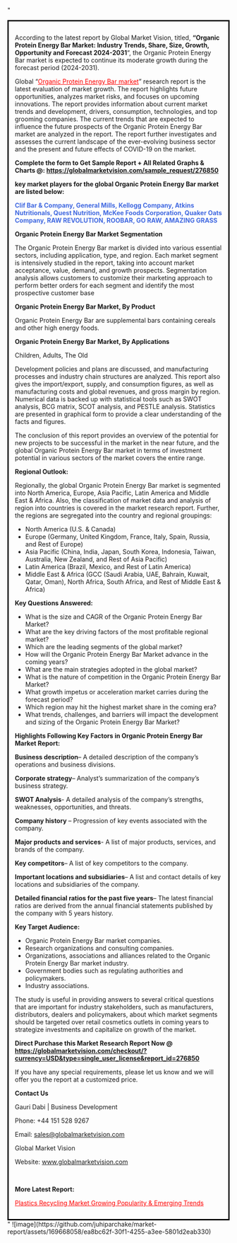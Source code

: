 "<div style='border: 3px solid black; padding: 1em;'>

According to the latest report by Global Market Vision, titled, <strong>“Organic Protein Energy Bar Market: Industry Trends, Share, Size, Growth, Opportunity and Forecast 2024-2031</strong>“, the Organic Protein Energy Bar market is expected to continue its moderate growth during the forecast period (2024-2031).

Global “<a style='color: #ff0000;' href='https://globalmarketvision.com/reports/global-organic-protein-energy-bar-market/276850'>Organic Protein Energy Bar market</a>” research report is the latest evaluation of market growth. The report highlights future opportunities, analyzes market risks, and focuses on upcoming innovations. The report provides information about current market trends and development, drivers, consumption, technologies, and top grooming companies. The current trends that are expected to influence the future prospects of the Organic Protein Energy Bar market are analyzed in the report. The report further investigates and assesses the current landscape of the ever-evolving business sector and the present and future effects of COVID-19 on the market.

<strong>Complete the form to Get Sample Report + All Related Graphs &amp; Charts @: <a style='color: #ff0000;' href='https://globalmarketvision.com/sample_request/276850?utm_source=linkedinPulse&utm_medium=SN&utm_campaign=SN'><strong>https://globalmarketvision.com/sample_request/276850</strong></a></strong>

<strong>key market players for the global Organic Protein Energy Bar market are listed below:</strong>

<strong style='color: #4169e1;'>Clif Bar & Company, General Mills, Kellogg Company, Atkins Nutritionals, Quest Nutrition, McKee Foods Corporation, Quaker Oats Company, RAW REVOLUTION, ROOBAR, GO RAW, AMAZING GRASS</strong>

<strong>Organic Protein Energy Bar Market Segmentation</strong>

The Organic Protein Energy Bar market is divided into various essential sectors, including application, type, and region. Each market segment is intensively studied in the report, taking into account market acceptance, value, demand, and growth prospects. Segmentation analysis allows customers to customize their marketing approach to perform better orders for each segment and identify the most prospective customer base

<strong>Organic Protein Energy Bar Market, By Product</strong>

Organic Protein Energy Bar are supplemental bars containing cereals and other high energy foods.

<strong>Organic Protein Energy Bar Market, By Applications</strong>

Children, Adults, The Old

Development policies and plans are discussed, and manufacturing processes and industry chain structures are analyzed. This report also gives the import/export, supply, and consumption figures, as well as manufacturing costs and global revenues, and gross margin by region. Numerical data is backed up with statistical tools such as SWOT analysis, BCG matrix, SCOT analysis, and PESTLE analysis. Statistics are presented in graphical form to provide a clear understanding of the facts and figures.

The conclusion of this report provides an overview of the potential for new projects to be successful in the market in the near future, and the global Organic Protein Energy Bar market in terms of investment potential in various sectors of the market covers the entire range.

<strong>Regional Outlook:</strong>

Regionally, the global Organic Protein Energy Bar market is segmented into North America, Europe, Asia Pacific, Latin America and Middle East &amp; Africa. Also, the classification of market data and analysis of region into countries is covered in the market research report. Further, the regions are segregated into the country and regional groupings:
<ul>
  <li>North America (U.S. &amp; Canada)</li>
  <li>Europe (Germany, United Kingdom, France, Italy, Spain, Russia, and Rest of Europe)</li>
  <li>Asia Pacific (China, India, Japan, South Korea, Indonesia, Taiwan, Australia, New Zealand, and Rest of Asia Pacific)</li>
  <li>Latin America (Brazil, Mexico, and Rest of Latin America)</li>
  <li>Middle East &amp; Africa (GCC (Saudi Arabia, UAE, Bahrain, Kuwait, Qatar, Oman), North Africa, South Africa, and Rest of Middle East &amp; Africa)</li>
</ul>
<strong>Key Questions Answered:</strong>
<ul>
  <li>What is the size and CAGR of the Organic Protein Energy Bar Market?</li>
  <li>What are the key driving factors of the most profitable regional market?</li>
  <li>Which are the leading segments of the global market?</li>
  <li>How will the Organic Protein Energy Bar Market advance in the coming years?</li>
  <li>What are the main strategies adopted in the global market?</li>
  <li>What is the nature of competition in the Organic Protein Energy Bar Market?</li>
  <li>What growth impetus or acceleration market carries during the forecast period?</li>
  <li>Which region may hit the highest market share in the coming era?</li>
  <li>What trends, challenges, and barriers will impact the development and sizing of the Organic Protein Energy Bar Market?</li>
</ul>
<strong>Highlights Following Key Factors in Organic Protein Energy Bar Market Report:</strong>

<strong>Business description</strong>– A detailed description of the company’s operations and business divisions.

<strong>Corporate strategy</strong>– Analyst’s summarization of the company’s business strategy.

<strong>SWOT Analysis</strong>- A detailed analysis of the company’s strengths, weaknesses, opportunities, and threats.

<strong>Company history</strong> – Progression of key events associated with the company.

<strong>Major products and services</strong>- A list of major products, services, and brands of the company.

<strong>Key competitors</strong>– A list of key competitors to the company.

<strong>Important locations and subsidiaries</strong>– A list and contact details of key locations and subsidiaries of the company.

<strong>Detailed financial ratios for the past five years</strong>– The latest financial ratios are derived from the annual financial statements published by the company with 5 years history.

<strong>Key Target Audience:</strong>
<ul>
  <li>Organic Protein Energy Bar market companies.</li>
  <li>Research organizations and consulting companies.</li>
  <li>Organizations, associations and alliances related to the Organic Protein Energy Bar market industry.</li>
  <li>Government bodies such as regulating authorities and policymakers.</li>
  <li>Industry associations.</li>
</ul>
The study is useful in providing answers to several critical questions that are important for industry stakeholders, such as manufacturers, distributors, dealers and policymakers, about which market segments should be targeted over retail cosmetics outlets in coming years to strategize investments and capitalize on growth of the market.

<strong>Direct Purchase this Market Research Report Now @ </strong><strong><a style='color: #ff0000;' href='https://globalmarketvision.com/checkout/?currency=USD&type=single_user_license&report_id=276850?utm_source=linkedinPulse&utm_medium=SN&utm_campaign=SN'><strong>https://globalmarketvision.com/checkout/?currency=USD&type=single_user_license&report_id=276850</strong></a></strong>

If you have any special requirements, please let us know and we will offer you the report at a customized price.
<p id='ember58' class='ember-view reader-content-blocks__paragraph'><strong>Contact Us</strong></p>
<p id='ember59' class='ember-view reader-content-blocks__paragraph'>Gauri Dabi | Business Development</p>
<p id='ember60' class='ember-view reader-content-blocks__paragraph'>Phone: +44 151 528 9267</p>
Email: <a href='mailto:sales@globalmarketvision.com'>sales@globalmarketvision.com</a>

Global Market Vision

Website: <a href='http://www.globalmarketvision.com'>www.globalmarketvision.com</a>

&nbsp;

<strong>More Latest Report:</strong>

<a style='color: #ff0000;' href='https://www.linkedin.com/pulse/plastics-recycling-market-growing-popularity-cxk2c'>Plastics Recycling Market Growing Popularity & Emerging Trends</a>

</div>"
![image](https://github.com/juhiparchake/market-report/assets/169668058/ea8bc62f-30f1-4255-a3ee-5801d2eab330)
